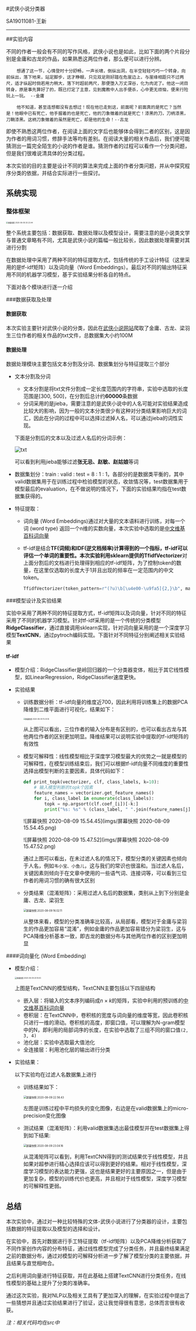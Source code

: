 #武侠小说分类器

SA19011081-王新

---

##实验内容

​		不同的作者一般会有不同的写作风格，武侠小说也是如此，比如下面的两个片段分别是金庸和古龙的作品，如果熟悉这两位作者，那么便可以进行分辨。

```
	想通了这一节，心情登时十分舒畅，一声长啸，倒纵出洞，在半空轻轻巧巧一个转身，向前纵出，落下地来，站定脚步，这才睁眼，只见双足刚好踏在危崖边上，与崖缘相距只不过两尺，适才纵起时倘若用力稍大，落下时超前两尺，那便堕入万丈深谷，化为肉泥了。他这一闭目转身，原是事先算好了的，既已打定了主意，见到魔教中人出手便杀，心中更无烦恼，便来行险玩上一玩。 --金庸
	
	他不知道，甚至连想都没有去想过！现在他已走到这，前面呢？前面真的是死亡？当然是！他眼中已有死亡，他手握着的也是死亡，他的刀象徵着的就是死亡！漆黑的刀，刀柄漆黑，刀鞘漆黑。这柄刀象徵着的虽然是死亡，却是他的生命！--古龙
```

​		即使不熟悉这两位作者，在阅读上面的文字后也能够体会得到二者的区别，这是因为作者的用词习惯，修辞手法等均有差别。在阅读大量的相关作品后，我们便可能猜测出一篇完全陌生的小说的作者是谁。猜测作者的过程可以看作一个分类问题，但是我们很难说清具体的分类过程。

​		本次实验的目的主要是设计不同的算法来完成上面的作者分类问题，并从中探究程序分类的依据，并结合实际进行一些探讨。

## 系统实现

### 整体框架

<img src="imgs/屏幕快照 2020-08-09 20.23.44.png" alt="屏幕快照 2020-08-09 20.23.44" style="zoom:33%;" />

整个系统主要包括：数据获取、数据处理以及模型设计，需要注意的是小说类文学与普通文章略有不同，尤其是武侠小说的篇幅一般比较长，因此数据处理需要对其进行分割

在数据处理中采用了两种不同的特征提取方式，包括传统的手工设计特征（这里采用的是tf-idf矩阵）以及词向量（Word Embeddings）。最后对不同的输出特征采用不同的机器学习模型，基于实验结果分析各自的特点。

下面对各个模块进行逐一介绍

###数据获取及处理

#### 数据获取

本次实验主要针对武侠小说的分类，因此在[武侠小说网站](https://www.xstt5.com/writer/wuxia.html)爬取了金庸、古龙、梁羽生三位作者的相关作品的txt文件，总数据集大小约100M

#### 数据处理

数据处理模块主要包括文本分割及分词、数据集划分与特征提取三个部分

- 文本分割及分词

  - 文本分割是将txt文件分割成一定长度范围内的字符串，实验中选取的长度范围是[300, 500]，在分割后总计约**60000**条数据
  - 分词采用的是jieba，需要注意的是武侠小说中的人名可能对实验结果造成比较大的影响，因为一般的文本分类很少有这种对分类结果影响巨大的词汇，因此在分词的过程中可以选择过滤掉人名，可以通过jieba的词性实现。

  下面是分割后的文本以及过滤人名后的分词示例：

  ![txt](imgs/txt.png)

  可以看到利用jieba能够过滤**张无忌、赵敏、赵姑娘**等词

- 数据集划分：train  : valid : test = 8 : 1 : 1，各部分的是数据类平衡的，其中valid数据集用于在训练过程中检验模型的状态，收敛情况等，test数据集用于模型最后的evaluation，在不做说明的情况下，下面的实验结果均指在test数据集获得的。

- 特征提取：

  - 词向量 (Word Embeddings)通过对大量的文本语料进行训练，对每一个词 (word type) 返回一个n维的实数向量，本次实验中选取的是[中文维基百科词向量](https://pan.baidu.com/s/19wQrclyynOnco3JBvnI5pA)

  - tf-idf是结合**TF(词频)和IDF(逆文档频率)**计算得到的一个指标，tf-idf可以评估一个单词的重要性。本次实验利用sklearn提供的**TfidfVectorizer**对上面分割后的文档进行处理得到相应的tf-idf矩阵，为了控制token的数量，在这里仅选取的长度大于1并且出现的频率在一定范围内的中文token。

    ```python
    TfidfVectorizer(token_pattern=r"(?u)\b[\u4e00-\u9fa5]{2,}\b", max_df=0.5, min_df=2e-2).fit(cut_docs)
    ```

###模型设计及实验结果

实验中采用了两种不同的特征提取方式，tf-idf矩阵以及词向量，针对不同的特征采用了不同的机器学习模型。针对tf-idf采用的是一个传统的分类模型**RidgeClassifier**，通过直接调用sklearn实现，针对词向量采用的是一个深度学习模型**TextCNN**，通过pytroch编码实现。下面针对不同特征分别阐述相关实验结果

#### tf-idf

- 模型介绍：RidgeClassifier是岭回归器的一个分类器变体，相比于其它线性模型，如LinearRegression，RidgeClassifier速度更快。

- 实验结果

  - 训练数据分析：tf-idf向量的维度近700，因此利用将训练集上的数据PCA降维到二维平面进行可视化，结果如下：

    <img src="imgs/屏幕快照 2020-08-09 15.35.16.png" alt="屏幕快照 2020-08-09 15.35.16" style="zoom:33%;" />

    从上图可以看出，三位作者的输入分布是有区别的，也可以看出古龙与其他两位作者的区别更加明显。降维结果可以说明实验中提取的tf-idf矩阵的有效性

  - 模型可解释性：线性模型相比于深度学习模型最大的优势之一就是模型的可解释性，在模型训练结束后，我们可以根据tf-idf向量不同维度的重要性选择出模型判断的主要因素，具体代码如下：

    ```python
    def print_topk(vectorizer, clf, class_labels, k=10):
      	# 输入模型判断的topk个因素
        feature_names = vectorizer.get_feature_names()
        for i, class_label in enumerate(class_labels):
            topk = np.argsort(clf.coef_[i])[-k:]
            print("%s: %s" % (class_label, " ".join(feature_names[j] for j in topk[::-1])))
    ```

    ![屏幕快照 2020-08-09 15.54.45](imgs/屏幕快照 2020-08-09 15.54.45.png)

    ![屏幕快照 2020-08-09 15.47.52](imgs/屏幕快照 2020-08-09 15.47.52.png)

    通过上图可以看出，在未过滤人名的情况下，模型分类的关键因素也倾向于人名，例如`韦小宝、小鱼儿`，这与我们的常识也很温和。当过滤人名后，关键因素则倾向于在文章中使用的一些语气词、连接词等，可以看到三位作者的用词习惯的确有很大区别

  - 分类结果（混淆矩阵）：采用过滤人名后的数据集，类别从上到下分别是金庸、古龙、梁羽生

    <img src="imgs/屏幕快照 2020-08-09 16.02.11.png" alt="屏幕快照 2020-08-09 16.02.11" style="zoom:50%;" />

    从整体来看，模型的分类准确率比较高，从局部看，模型对于金庸与梁羽生的作品更加容易“混淆”，例如金庸的作品更加容易错分为梁羽生，这与PCA降维分析基本一致，即古龙的数据分布与其他两位作者的区别更加明显

####词向量化 (Word Embedding)

- 模型介绍：

  <img src="imgs/屏幕快照 2020-08-09 20.19.43.png" alt="屏幕快照 2020-08-09 20.19.43" style="zoom:33%;" />

  上图是TextCNN的模型结构，TextCNN主要包括以下四层结构

  - 嵌入层：将输入的文本序列编码成$n\times k$的矩阵，实验中利用的预训练的[中文维基百科词向量](https://pan.baidu.com/s/19wQrclyynOnco3JBvnI5pA)
  - 卷积层：在TextCNN中，卷积核的宽度与词向量的维度等宽，因此卷积核只进行一维的滑动。卷积核的高度，即窗口值，可以理解为N-gram模型中的N，即利用的局部词序的长度，在实验中选取了三组不同的窗口值`(2, 3, 4)`
  - 池化层：实验中选取最大值池化
  - 全连接层：利用池化层的输出进行分类

- 实验结果：

  以下实验均在过滤人名数据集上进行

  - 训练结果如下：

    <img src="imgs/屏幕快照 2020-08-09 22.56.43.png" alt="屏幕快照 2020-08-09 22.56.43" style="zoom:50%;" />

    左图是训练过程中平均损失的变化图像，右边是在valid数据集上的micro-precision变化图像

  - 测试结果（混淆矩阵）：利用valid数据集选出最佳模型并在test数据集上得到如下结果:

    <img src="imgs/屏幕快照 2020-08-09 23.04.16.png" alt="屏幕快照 2020-08-09 23.04.16" style="zoom:50%;" />

    从混淆矩阵可以看到，利用TextCNN得到的测试结果优于线性模型，并且如果对超参进行精心选择应该可以得到更好的结果。相对于线性模型，深度学习模型的表达能力更强，这也是结果更好的主要原因之一，但是由于更加复杂，模型的训练代价也更高，并且相对于线性模型，深度学习模型的可解释性更弱。

## 总结

本次实验中，通过对一种比较特殊的文体-武侠小说进行了分类器的设计，主要包括数据的特征提取以及模型的选择和设计。

在实验中，首先对数据进行手工特征提取（tf-idf矩阵）以及PCA降维分析获取了不同作家创作内容的分布特征，通过线性模型完成了分类任务，并且最终结果满足之前的数据分布，通过对模型的可解释分析进一步了解了模型分类的主要依据，并且结果与直觉相吻合。

之后利用词向量进行特征获取，并在此基础上搭建TextCNN进行分类任务，在线性模型的基础上提升了分类的准确率。

通过这次实验，我对NLP以及相关工具有了更加深入的理解，在实验过程中提出了一些猜想并且通过实验结果进行了验证，这让我觉得很有意思，总体而言很有收获。



*注：相关代码均在src中*

